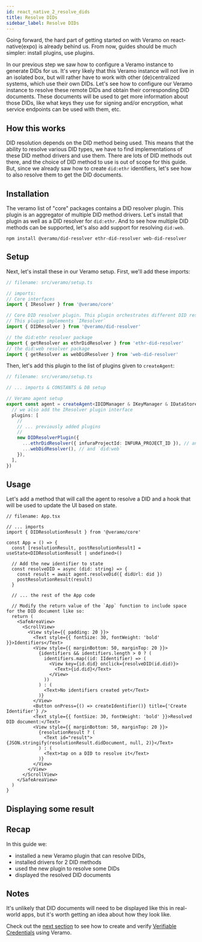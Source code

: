 ```yaml
---
id: react_native_2_resolve_dids
title: Resolve DIDs
sidebar_label: Resolve DIDs
---
```


Going forward, the hard part of getting started on with Veramo on react-native(expo) is already behind us.
From now, guides should be much simpler: install plugins, use plugins.

In our previous step we saw how to configure a Veramo instance to generate DIDs for us. It's very likely that this
Veramo instance will not live in an isolated box, but will rather have to work with other (de)centralized systems, which
use their own DIDs.
Let's see how to configure our Veramo instance to resolve these remote DIDs and obtain their corresponding DID
documents. These documents will be used to get more information about those DIDs, like what keys they use for signing
and/or encryption, what service endpoints can be used with them, etc.

## How this works

DID resolution depends on the DID method being used. This means that the ability to resolve various DID types, we have
to find implementations of these DID method drivers and use them.
There are lots of DID methods out there, and the choice of DID method to use is out of scope for this guide. But, since
we already saw how to create `did:ethr` identifiers, let's see how to also resolve them to get the DID documents.

## Installation

The veramo list of "core" packages contains a DID resolver plugin. This plugin is an aggregator of multiple DID method
drivers. Let's install that plugin as well as a DID resolver for `did:ethr`. And to see how multiple DID methods can be
supported, let's also add support for resolving `did:web`.

`npm install @veramo/did-resolver ethr-did-resolver web-did-resolver`

## Setup

Next, let's install these in our Veramo setup. First, we'll add these imports:

```ts
// filename: src/veramo/setup.ts

// imports:
// Core interfaces
import { IResolver } from '@veramo/core'

// Core DID resolver plugin. This plugin orchestrates different DID resolver drivers to resolve the corresponding DID Documents for the given DIDs.
// This plugin implements `IResolver`
import { DIDResolver } from '@veramo/did-resolver'

// the did:ethr resolver package
import { getResolver as ethrDidResolver } from 'ethr-did-resolver'
// the did:web resolver package
import { getResolver as webDidResolver } from 'web-did-resolver'
```

Then, let's add this plugin to the list of plugins given to `createAgent`:

```ts
// filename: src/veramo/setup.ts

// ... imports & CONSTANTS & DB setup

// Veramo agent setup
export const agent = createAgent<IDIDManager & IKeyManager & IDataStore & IDataStoreORM & IResolver>({
  // we also add the IResolver plugin interface
  plugins: [
    //
    // ... previously added plugins
    //
    new DIDResolverPlugin({
      ...ethrDidResolver({ infuraProjectId: INFURA_PROJECT_ID }), // and set it up to support `did:ethr`
      ...webDidResolver(), // and `did:web`
    }),
  ],
})
```

## Usage

Let's add a method that will call the agent to resolve a DID and a hook that will be used to update the UI based on
state.

```tsx
// filename: App.tsx

// ... imports
import { DIDResolutionResult } from '@veramo/core'

const App = () => {
  const [resolutionResult, postResolutionResult] = useState<DIDResolutionResult | undefined>()

  // Add the new identifier to state
  const resolveDID = async (did: string) => {
    const result = await agent.resolveDid({ didUrl: did })
    postResolutionResult(result)
  }

  // ... the rest of the App code

  // Modify the return value of the `App` function to include space for the DID document like so:
  return (
    <SafeAreaView>
      <ScrollView>
        <View style={{ padding: 20 }}>
          <Text style={{ fontSize: 30, fontWeight: 'bold' }}>Identifiers</Text>
          <View style={{ marginBottom: 50, marginTop: 20 }}>
            {identifiers && identifiers.length > 0 ? (
              identifiers.map((id: IIdentifier) => (
                <View key={id.did} onclick={resolveDID(id.did)}>
                  <Text>{id.did}</Text>
                </View>
              ))
            ) : (
              <Text>No identifiers created yet</Text>
            )}
          </View>
          <Button onPress={() => createIdentifier()} title={'Create Identifier'} />
          <Text style={{ fontSize: 30, fontWeight: 'bold' }}>Resolved DID document:</Text>
          <View style={{ marginBottom: 50, marginTop: 20 }}>
            {resolutionResult ? (
              <Text id="result">{JSON.stringify(resolutionResult.didDocument, null, 2)}</Text>
            ) : (
              <Text>tap on a DID to resolve it</Text>
            )}
          </View>
        </View>
      </ScrollView>
    </SafeAreaView>
  )
}
```

## Displaying some result

## Recap

In this guide we:

- installed a new Veramo plugin that can resolve DIDs,
- installed drivers for 2 DID methods
- used the new plugin to resolve some DIDs
- displayed the resolved DID documents

## Notes

It's unlikely that DID documents will need to be displayed like this in real-world apps, but it's worth getting an idea
about how they look like.

Check out the [next section](./react_native_3_create_credentials.md) to see how to create and
verify [Verifiable Credentials](https://www.w3.org/TR/vc-data-model/) using Veramo.
